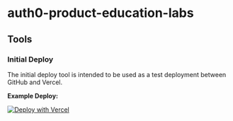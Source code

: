 # auth0-product-education-labs

## Tools

### Initial Deploy

The initial deploy tool is intended to be used as a test deployment between GitHub and Vercel.

**Example Deploy:**

[![Deploy with Vercel](https://vercel.com/button)](https://vercel.com/new/git/external?repository-url=https%3A%2F%2Fgithub.com%2Fauth0%2Fauth0-product-education-labs%2Ftree%2Fmaster%2Ftools%2Finitial-deploy&project-name=initial-deploy&repository-name=initial-deploy&demo-title=Vercel%20%2B%20GitHub%20%2B%20Auth0%20%3D%20%E2%9D%A4%EF%B8%8F&demo-description=You%20are%20now%20all%20set%20up%20to%20work%20through%20the%20labs.)
